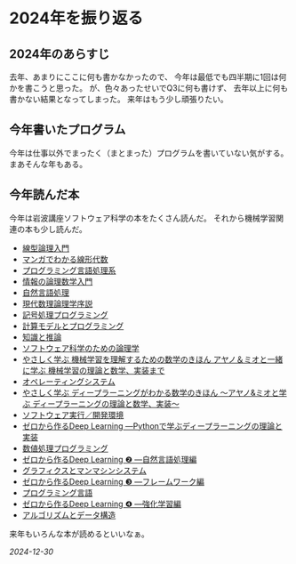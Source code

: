 # 2024年を振り返る

## 2024年のあらすじ

去年、あまりにここに何も書かなかったので、
今年は最低でも四半期に1回は何かを書こうと思った。
が、色々あったせいでQ3に何も書けず、
去年以上に何も書かない結果となってしまった。
来年はもう少し頑張りたい。

## 今年書いたプログラム

今年は仕事以外でまったく（まとまった）プログラムを書いていない気がする。
まあそんな年もある。

## 今年読んだ本

今年は岩波講座ソフトウェア科学の本をたくさん読んだ。
それから機械学習関連の本も少し読んだ。

* [線型論理入門](https://www.amazon.co.jp/dp/4535782148)
* [マンガでわかる線形代数](https://www.amazon.co.jp/dp/4274067416/)
* [プログラミング言語処理系](https://www.amazon.co.jp/dp/4000103458)
* [情報の論理数学入門](https://www.amazon.co.jp/dp/4764901803)
* [自然言語処理](https://www.amazon.co.jp/dp/4000103555)
* [現代数理論理学序説](https://www.amazon.co.jp/dp/4535785562)
* [記号処理プログラミング](https://www.amazon.co.jp/dp/4000103482)
* [計算モデルとプログラミング](https://www.amazon.co.jp/dp/4627854714)
* [知識と推論](https://www.amazon.co.jp/dp/4000103547)
* [ソフトウェア科学のための論理学](https://www.amazon.co.jp/dp/4000103512)
* [やさしく学ぶ 機械学習を理解するための数学のきほん アヤノ＆ミオと一緒に学ぶ 機械学習の理論と数学、実装まで](https://www.amazon.co.jp/gp/product/B075GSMZDS/)
* [オペレーティングシステム](https://www.amazon.co.jp/dp/4000103466)
* [やさしく学ぶ ディープラーニングがわかる数学のきほん ～アヤノ&ミオと学ぶ ディープラーニングの理論と数学、実装～](https://www.amazon.co.jp/dp/B07VKRPK6X/)
* [ソフトウェア実行／開発環境](https://www.amazon.co.jp/dp/4000103474)
* [ゼロから作るDeep Learning ―Pythonで学ぶディープラーニングの理論と実装](https://www.amazon.co.jp/dp/4873117585)
* [数値処理プログラミング](https://www.amazon.co.jp/dp/4000103490)
* [ゼロから作るDeep Learning ❷ ―自然言語処理編](https://www.amazon.co.jp/dp/4873118360/)
* [グラフィクスとマンマシンシステム](https://www.amazon.co.jp/dp/4000103504)
* [ゼロから作るDeep Learning ❸ ―フレームワーク編](https://www.amazon.co.jp/dp/4873119065)
* [プログラミング言語](https://www.amazon.co.jp/dp/400010344X)
* [ゼロから作るDeep Learning ❹ ―強化学習編](https://www.amazon.co.jp/dp/4873119758/)
* [アルゴリズムとデータ構造](https://www.amazon.co.jp/dp/4000103431/)

来年もいろんな本が読めるといいなぁ。

*2024-12-30*
